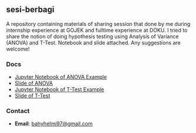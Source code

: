 ## sesi-berbagi
A repository containing materials of sharing session that done by me during internship experience at GOJEK and fulltime experience at DOKU. I tried to share the notion of doing hypothesis testing using Analysis of Variance (ANOVA) and T-Test. Notebook and slide attached. Any suggestions are welcome!

### Docs
- [Jupyter Notebook of ANOVA Example](https://github.com/bahyhelmihp/sesi-berbagi/blob/master/ANOVA%20-%20Example.ipynb)
- [Slide of ANOVA](https://github.com/bahyhelmihp/sesi-berbagi/blob/master/Sharing%20Session%20-%20ANOVA.pdf)
- [Jupyter Notebook of T-Test Example](https://github.com/bahyhelmihp/sesi-berbagi/blob/master/T-Test/T-Test%20Independent%20Sample%20-%20Example.ipynb)
- [Slide of T-Test](https://github.com/bahyhelmihp/sesi-berbagi/blob/master/T-Test/T-Test%20Sharing%20Session.pdf)

### Contact
- **Email**: bahyhelmi97@gmail.com

